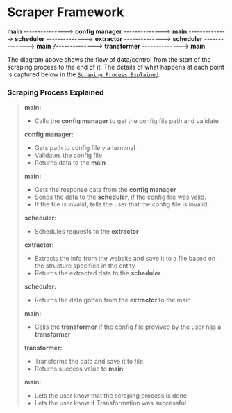 # Scraper Framework

**main** ---------------> **config manager** --------------> **main** --------------> **scheduler** --------------> **extractor** --------------> **scheduler** --------------> **main** ?--------------> **transformer** --------------> **main**

The diagram above shows the flow of data/control from the start of the scraping process to the end of it.
The details of what happens at each point is captured below in the [`Scraping Process Explained`](#scraping-process-explained).

### Scraping Process Explained

> **main:**
>   - Calls the **config manager** to get the config file path and validate
>
> **config manager:**
>   - Gets path to config file via terminal
>   - Validates the config file
>   - Returns data to the **main**
>
> **main:** 
>   - Gets the response data from the **config manager**
>   - Sends the data to the **scheduler**, if the config file was valid.
>   - If the file is invalid, tells the user that the config file is invalid.
>
> **scheduler:**
>    - Schedules requests to the **extractor**
>
>
> **extractor:**
>    - Extracts the info from the website and save it to a file based on the structure specified in the entity
>    - Returns the extracted data to the **scheduler**
>
> **scheduler:**
>    - Returns the data gotten from the **extractor** to the main
>
> **main:**
>    - Calls the **transformer** if the config file provived by the user has a **transformer**
>
>
> **transformer:**
>    - Transforms the data and save it to file
>    - Returns success value to **main**
>
> **main:**
>    - Lets the user know that the scraping process is done
>    - Lets the user know if Transformation was successful